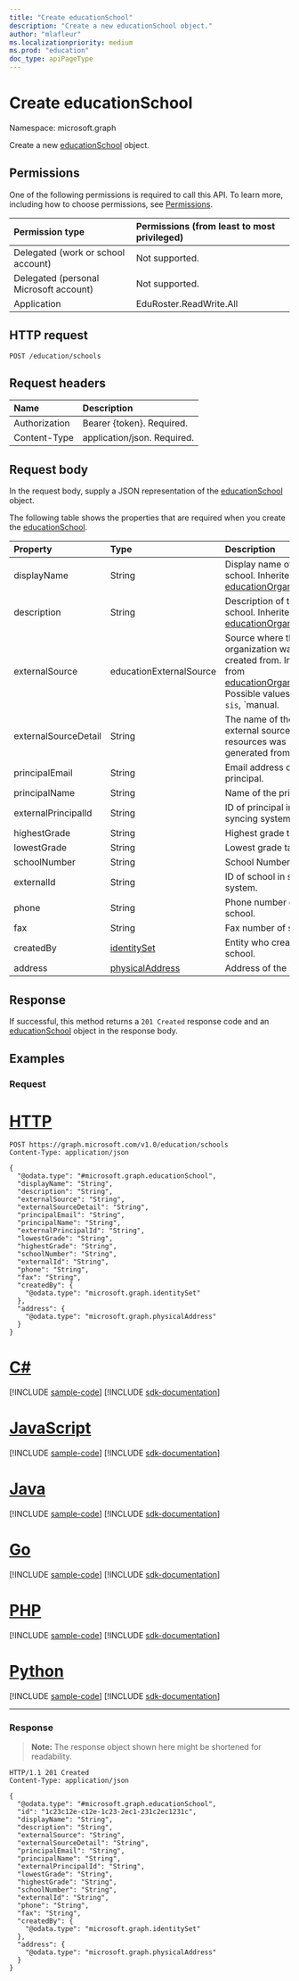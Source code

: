 ```yaml
---
title: "Create educationSchool"
description: "Create a new educationSchool object."
author: "mlafleur"
ms.localizationpriority: medium
ms.prod: "education"
doc_type: apiPageType
---
```


# Create educationSchool

Namespace: microsoft.graph

Create a new [educationSchool](../resources/educationschool.md) object.

## Permissions

One of the following permissions is required to call this API. To learn more, including how to choose permissions, see [Permissions](/graph/permissions-reference).

| Permission type                        | Permissions (from least to most privileged) |
| :------------------------------------- | :------------------------------------------ |
| Delegated (work or school account)     | Not supported.                              |
| Delegated (personal Microsoft account) | Not supported.                              |
| Application                            | EduRoster.ReadWrite.All                     |

## HTTP request

<!-- {
  "blockType": "ignored"
}
-->

```http
POST /education/schools
```

## Request headers

| Name          | Description                 |
| :------------ | :-------------------------- |
| Authorization | Bearer {token}. Required.   |
| Content-Type  | application/json. Required. |

## Request body

In the request body, supply a JSON representation of the [educationSchool](../resources/educationschool.md) object.

The following table shows the properties that are required when you create the [educationSchool](../resources/educationschool.md).

| Property             | Type                                               | Description                                                                                                                                                          |
| :------------------- | :------------------------------------------------- | :------------------------------------------------------------------------------------------------------------------------------------------------------------------- |
| displayName          | String                                             | Display name of the school. Inherited from [educationOrganization](../resources/educationorganization.md).                                                           |
| description          | String                                             | Description of the school. Inherited from [educationOrganization](../resources/educationorganization.md).                                                            |
| externalSource       | educationExternalSource                            | Source where this organization was created from. Inherited from [educationOrganization](../resources/educationorganization.md). Possible values are: `sis`, `manual. |
| externalSourceDetail | String                                             | The name of the external source this resources was generated from.                                                                                                   |
| principalEmail       | String                                             | Email address of the principal.                                                                                                                                      |
| principalName        | String                                             | Name of the principal.                                                                                                                                               |
| externalPrincipalId  | String                                             | ID of principal in syncing system.                                                                                                                                   |
| highestGrade         | String                                             | Highest grade taught.                                                                                                                                                |
| lowestGrade          | String                                             | Lowest grade taught.                                                                                                                                                 |
| schoolNumber         | String                                             | School Number.                                                                                                                                                       |
| externalId           | String                                             | ID of school in syncing system.                                                                                                                                      |
| phone                | String                                             | Phone number of school.                                                                                                                                              |
| fax                  | String                                             | Fax number of school.                                                                                                                                                |
| createdBy            | [identitySet](../resources/identityset.md)         | Entity who created the school.                                                                                                                                       |
| address              | [physicalAddress](../resources/physicaladdress.md) | Address of the school.                                                                                                                                               |

## Response

If successful, this method returns a `201 Created` response code and an [educationSchool](../resources/educationschool.md) object in the response body.

## Examples

### Request


# [HTTP](#tab/http)
<!-- {
  "blockType": "request",
  "name": "create_educationschool_from_"
}
-->

```http
POST https://graph.microsoft.com/v1.0/education/schools
Content-Type: application/json

{
  "@odata.type": "#microsoft.graph.educationSchool",
  "displayName": "String",
  "description": "String",
  "externalSource": "String",
  "externalSourceDetail": "String",
  "principalEmail": "String",
  "principalName": "String",
  "externalPrincipalId": "String",
  "lowestGrade": "String",
  "highestGrade": "String",
  "schoolNumber": "String",
  "externalId": "String",
  "phone": "String",
  "fax": "String",
  "createdBy": {
    "@odata.type": "microsoft.graph.identitySet"
  },
  "address": {
    "@odata.type": "microsoft.graph.physicalAddress"
  }
}
```

# [C#](#tab/csharp)
[!INCLUDE [sample-code](../includes/snippets/csharp/create-educationschool-from--csharp-snippets.md)]
[!INCLUDE [sdk-documentation](../includes/snippets/snippets-sdk-documentation-link.md)]

# [JavaScript](#tab/javascript)
[!INCLUDE [sample-code](../includes/snippets/javascript/create-educationschool-from--javascript-snippets.md)]
[!INCLUDE [sdk-documentation](../includes/snippets/snippets-sdk-documentation-link.md)]

# [Java](#tab/java)
[!INCLUDE [sample-code](../includes/snippets/java/create-educationschool-from--java-snippets.md)]
[!INCLUDE [sdk-documentation](../includes/snippets/snippets-sdk-documentation-link.md)]

# [Go](#tab/go)
[!INCLUDE [sample-code](../includes/snippets/go/create-educationschool-from--go-snippets.md)]
[!INCLUDE [sdk-documentation](../includes/snippets/snippets-sdk-documentation-link.md)]

# [PHP](#tab/php)
[!INCLUDE [sample-code](../includes/snippets/php/create-educationschool-from--php-snippets.md)]
[!INCLUDE [sdk-documentation](../includes/snippets/snippets-sdk-documentation-link.md)]

# [Python](#tab/python)
[!INCLUDE [sample-code](../includes/snippets/python/create-educationschool-from--python-snippets.md)]
[!INCLUDE [sdk-documentation](../includes/snippets/snippets-sdk-documentation-link.md)]

---

### Response

> **Note:** The response object shown here might be shortened for readability.

<!-- {
  "blockType": "response",
  "truncated": true,
  "@odata.type": "microsoft.graph.educationSchool"
}
-->

```http
HTTP/1.1 201 Created
Content-Type: application/json

{
  "@odata.type": "#microsoft.graph.educationSchool",
  "id": "1c23c12e-c12e-1c23-2ec1-231c2ec1231c",
  "displayName": "String",
  "description": "String",
  "externalSource": "String",
  "externalSourceDetail": "String",
  "principalEmail": "String",
  "principalName": "String",
  "externalPrincipalId": "String",
  "lowestGrade": "String",
  "highestGrade": "String",
  "schoolNumber": "String",
  "externalId": "String",
  "phone": "String",
  "fax": "String",
  "createdBy": {
    "@odata.type": "microsoft.graph.identitySet"
  },
  "address": {
    "@odata.type": "microsoft.graph.physicalAddress"
  }
}
```
